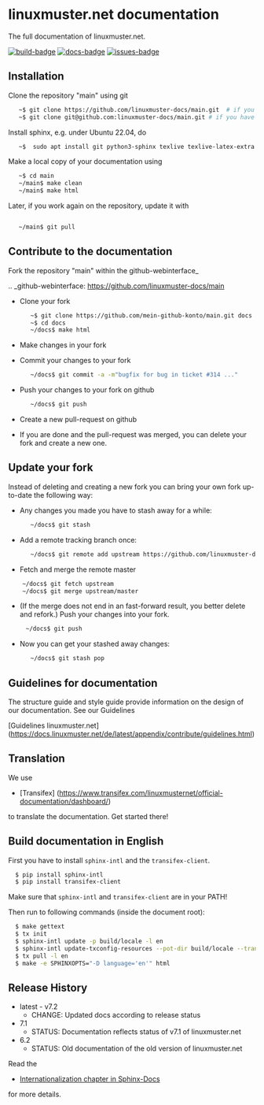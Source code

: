 # linuxmuster.net documentation

The full documentation of linuxmuster.net.

[![build-badge]][build-url]
[![docs-badge]][docs-url]
[![issues-badge]][issues-url]

## Installation

Clone the repository "main" using git

```sh
   ~$ git clone https://github.com/linuxmuster-docs/main.git  # if you have no ssh-key within github
   ~$ git clone git@github.com:linuxmuster-docs/main.git # if you have a ssh-key within github
```

Install sphinx, e.g. under Ubuntu 22.04, do

```sh
   ~$  sudo apt install git python3-sphinx texlive texlive-latex-extra texlive-lang-german
```

Make a local copy of your documentation using

```sh
   ~$ cd main
   ~/main$ make clean
   ~/main$ make html
```

Later, if you work again on the repository, update it with

```sh

   ~/main$ git pull

```

## Contribute to the documentation

Fork the repository "main" within the github-webinterface_

.. _github-webinterface: https://github.com/linuxmuster-docs/main

* Clone your fork

  ```sh
     ~$ git clone https://github.com/mein-github-konto/main.git docs
     ~$ cd docs
     ~/docs$ make html
  ``` 

* Make changes in your fork
* Commit your changes to your fork

  ```sh
     ~/docs$ git commit -a -m"bugfix for bug in ticket #314 ..."
  ```
  
* Push your changes to your fork on github

  ```sh
     ~/docs$ git push
  ```
  
* Create a new pull-request on github
* If you are done and the pull-request was merged, you can delete your fork and create a new one.

## Update your fork

Instead of deleting and creating a new fork you can bring your own fork up-to-date the following way:

* Any changes you made you have to stash away for a while:

  ```sh
     ~/docs$ git stash
  ```
  
* Add a remote tracking branch once:

  ```sh
     ~/docs$ git remote add upstream https://github.com/linuxmuster-docs/main.git
  ```
  
* Fetch and merge the remote master

 ```sh
     ~/docs$ git fetch upstream
     ~/docs$ git merge upstream/master
 ```

* (If the merge does not end in an fast-forward result, you better delete and refork.) Push your changes into your fork.

```sh
     ~/docs$ git push
```

* Now you can get your stashed away changes:

  ```sh
     ~/docs$ git stash pop
  ```

## Guidelines for documentation

The structure guide and style guide provide information on the design of our documentation. See our Guidelines

[Guidelines linuxmuster.net] (https://docs.linuxmuster.net/de/latest/appendix/contribute/guidelines.html)

## Translation

We use 

- [Transifex] (https://www.transifex.com/linuxmusternet/official-documentation/dashboard/)

to translate the documentation. Get started there!

## Build documentation in English

First you have to install ``sphinx-intl`` and the ``transifex-client``.

 ```sh
   $ pip install sphinx-intl
   $ pip install transifex-client
```

Make sure that ``sphinx-intl`` and ``transifex-client`` are in your PATH!

Then run to following commands (inside the document root):

 ```sh
   $ make gettext
   $ tx init
   $ sphinx-intl update -p build/locale -l en
   $ sphinx-intl update-txconfig-resources --pot-dir build/locale --transifex-project-name official-documentation
   $ tx pull -l en
   $ make -e SPHINXOPTS="-D language='en'" html
```
## Release History

* latest - v7.2
    * CHANGE: Updated docs according to release status
* 7.1
    * STATUS: Documentation reflects status of v7.1 of linuxmuster.net
* 6.2
    * STATUS: Old documentation of the old version of linuxmuster.net

Read the 

- [Internationalization chapter in Sphinx-Docs](http://www.sphinx-doc.org/en/stable/intl.html)

for more details.

<!-- Markdown link & img dfn's -->
[build-badge]: https://github.com/linuxmuster-docs/main/workflows/VerifyDocs/badge.svg
[build-url]: https://github.com/linuxmuster-docs/main/workflows/VerifyDocs/badge.svg
[docs-badge]: https://readthedocs.org/projects/linuxmuster/badge/?version=latest
[docs-url]: https://docs.linuxmuster.net/de/latest/?badge=latest
[issues-badge]: https://img.shields.io/github/issues/linuxmuster-docs/main
[issues-url]: https://img.shields.io/github/issues/linuxmuster-docs/main

